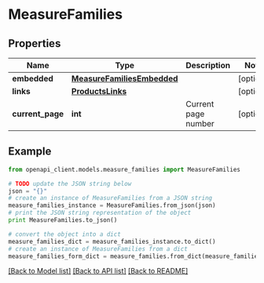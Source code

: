 # MeasureFamilies


## Properties
Name | Type | Description | Notes
------------ | ------------- | ------------- | -------------
**embedded** | [**MeasureFamiliesEmbedded**](MeasureFamiliesEmbedded.md) |  | [optional] 
**links** | [**ProductsLinks**](ProductsLinks.md) |  | [optional] 
**current_page** | **int** | Current page number | [optional] 

## Example

```python
from openapi_client.models.measure_families import MeasureFamilies

# TODO update the JSON string below
json = "{}"
# create an instance of MeasureFamilies from a JSON string
measure_families_instance = MeasureFamilies.from_json(json)
# print the JSON string representation of the object
print MeasureFamilies.to_json()

# convert the object into a dict
measure_families_dict = measure_families_instance.to_dict()
# create an instance of MeasureFamilies from a dict
measure_families_form_dict = measure_families.from_dict(measure_families_dict)
```
[[Back to Model list]](../README.md#documentation-for-models) [[Back to API list]](../README.md#documentation-for-api-endpoints) [[Back to README]](../README.md)


